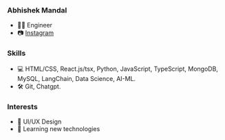 ### Abhishek Mandal
- 👩‍💻 Engineer
- 📷 [Instagram](https://www.instagram.com/1abhishek_mandal/)

### Skills
- 💻 HTML/CSS, React.js/tsx,  Python, JavaScript, TypeScript, MongoDB, MySQL, LangChain, Data Science, AI-ML. 
- 🛠️ Git, Chatgpt.

### Interests
- 🎨 UI/UX Design
- 🌱 Learning new technologies


<!--
**Abhishek1Mandal/Abhishek1Mandal** is a ✨ _special_ ✨ repository because its `README.md` (this file) appears on your GitHub profile.

Here are some ideas to get you started:

### Projects
- 🚀 [Project 1](https://github.com/yourusername/project1)
- 🌟 [Project 2](https://github.com/yourusername/project2)
- 🔧 [Project 3](https://github.com/yourusername/project3)
- 🌐 [Personal Website](https://yourwebsite.com)
- 📝 [LinkedIn](https://linkedin.com/in/yourlinkedin)
- 🐦 [Twitter](https://twitter.com/yourtwitter)
- 📫 [Email Me](mailto:@gmail.com)

- 📚 Open Source Contributions
- 🔭 I’m currently working on ...
- 🌱 I’m currently learning ...
- 👯 I’m looking to collaborate on ...
- 🤔 I’m looking for help with ...
- 💬 Ask me about ...
- 📫 How to reach me: ...
- 😄 Pronouns: ...
- ⚡ Fun fact: ...
-->
